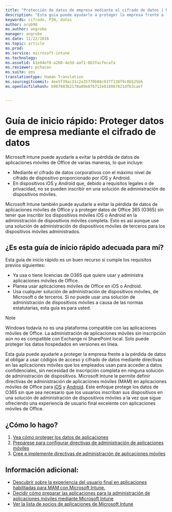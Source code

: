 ```yaml
---
title: "Protección de datos de empresa mediante el cifrado de datos | Microsoft Intune"
description: "Esta guía puede ayudarle a proteger la empresa frente a la pérdida de datos al obligar a usar un código de acceso y cifrado de datos mediante una directiva en las aplicaciones móviles."
keywords: cifrado, PIN, datos
author: arob98
ms.author: angrobe
manager: angrobe
ms.date: 11/22/2016
ms.topic: article
ms.prod: 
ms.service: microsoft-intune
ms.technology: 
ms.assetid: b1e84ef8-a260-4e3d-aaf1-8b3facfecafa
ms.reviewer: pchacon
ms.suite: ems
translationtype: Human Translation
ms.sourcegitcommit: 4ee5f39ac31c2a35770b88c937f138f9c0b525b6
ms.openlocfilehash: b907803b2170a09e076712e018987821dfb3caef


---
```


# <a name="quick-start-guide-protect-company-data-with-data-encryption"></a>Guía de inicio rápido: Proteger datos de empresa mediante el cifrado de datos
Microsoft Intune puede ayudarle a evitar la pérdida de datos de aplicaciones móviles de Office de varias maneras, lo que incluye:
- Mediante el cifrado de datos corporativos con el máximo nivel de cifrado de dispositivo proporcionado por iOS y Android.
- En dispositivos iOS y Android que, debido a requisitos legales o de privacidad, no se pueden inscribir en una solución de administración de dispositivos móviles.

Microsoft Intune también puede ayudarle a evitar la pérdida de datos de aplicaciones móviles de Office y a proteger datos de Office 365 (O365) sin tener que inscribir los dispositivos móviles iOS o Android en la administración de dispositivos móviles completa. Esto es así aunque use una solución de administración de dispositivos móviles de terceros para los dispositivos móviles administrados.

## <a name="is-this-quick-start-guide-right-for-me"></a>¿Es esta guía de inicio rápido adecuada para mí?
Esta guía de inicio rápido es un buen recurso si cumple los requisitos previos siguientes:
- Ya usa o tiene licencias de O365 que quiere usar y administra aplicaciones móviles de Office.
- Planea usar aplicaciones móviles de Office en iOS o Android.
- Usa cualquier solución de administración de dispositivos móviles, de Microsoft o de terceros. Si no puede usar una solución de administración de dispositivos móviles a causa de las normas estatutarias, esta guía es para usted.

> [!NOTE]
> Windows todavía no es una plataforma compatible con las aplicaciones móviles de Office. La administración de aplicaciones móviles sin inscripción aún no es compatible con Exchange ni SharePoint local. Solo puede proteger los datos hospedados en versiones en línea.

Esta guía puede ayudarle a proteger la empresa frente a la pérdida de datos al obligar a usar códigos de acceso y cifrado de datos mediante directivas en las aplicaciones móviles que los empleados usan para acceder a datos confidenciales, sin necesidad de inscripción completa en ninguna solución de administración de dispositivos. Microsoft Intune le permite definir directivas de administración de aplicaciones móviles (MAM) en aplicaciones móviles de Office para [iOS](https://products.office.com/en-us/mobile/office-mobile-apps-for-ios) y [Android](https://products.office.com/en-us/mobile/office-mobile-apps-for-android). Este enfoque protege los datos de O365 sin que sea necesario que los usuarios inscriban sus dispositivos en una solución de administración de dispositivos móviles a la vez que sigue ofreciendo una experiencia de usuario final excelente con aplicaciones móviles de Office.

## <a name="how-do-i-do-it"></a>¿Cómo lo hago?
1.  [Vea cómo proteger los datos de aplicaciones](/intune/deploy-use/protect-app-data-using-mobile-app-management-policies-with-microsoft-intune)
2.  [Prepárese para configurar directivas de administración de aplicaciones móviles](/intune/deploy-use/get-ready-to-configure-mobile-app-management-policies-with-microsoft-intune)
3.  [Cree e implemente directivas de administración de aplicaciones móviles](/intune/deploy-use/create-and-deploy-mobile-app-management-policies-with-microsoft-intune)

## <a name="additional-information"></a>Información adicional:
- [Descubrir sobre la experiencia del usuario final en aplicaciones habilitadas para MAM con Microsoft Intune.](/intune/deploy-use/end-user-experience-for-mam-enabled-apps-with-microsoft-intune)
- [Decidir cómo preparar las aplicaciones para la administración de aplicaciones móviles mediante Microsoft Intune](/intune/deploy-use/decide-how-to-prepare-apps-for-mobile-application-management-with-microsoft-intune)
- [Ver la lista de socios de aplicaciones de Microsoft Intune](https://www.microsoft.com/en-us/cloud-platform/microsoft-intune-partners)



<!--HONumber=Nov16_HO4-->


